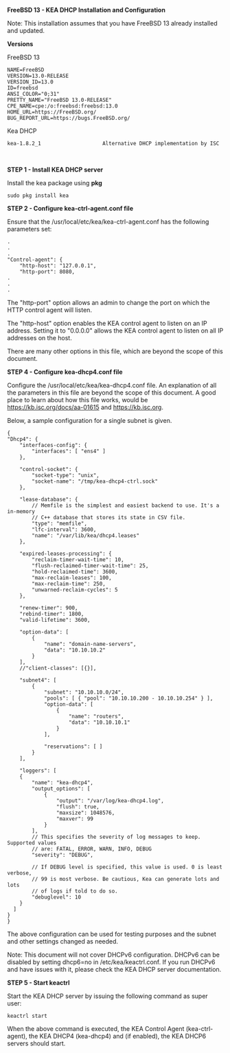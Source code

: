 **FreeBSD 13 - KEA DHCP Installation and Configuration**
<br />

Note: This installation assumes that you have FreeBSD 13 already installed and 
updated.

**Versions**

FreeBSD 13
```
NAME=FreeBSD
VERSION=13.0-RELEASE
VERSION_ID=13.0
ID=freebsd
ANSI_COLOR="0;31"
PRETTY_NAME="FreeBSD 13.0-RELEASE"
CPE_NAME=cpe:/o:freebsd:freebsd:13.0
HOME_URL=https://FreeBSD.org/
BUG_REPORT_URL=https://bugs.FreeBSD.org/
```

Kea DHCP
```
kea-1.8.2_1                    Alternative DHCP implementation by ISC
```

<br />

**STEP 1 - Install KEA DHCP server**

Install the kea package using **pkg**

```
sudo pkg install kea
```
**STEP 2 - Configure kea-ctrl-agent.conf file**

Ensure that the /usr/local/etc/kea/kea-ctrl-agent.conf has the following 
parameters set:

```
.
.
.
"Control-agent": {
    "http-host": "127.0.0.1",
    "http-port": 8080,
.
.
.
```

The "http-port" option allows an admin to change the port on which the HTTP 
control agent will listen. 

The "http-host" option enables the KEA control agent to listen on an IP address.
Setting it to "0.0.0.0" allows the KEA control agent to listen on all IP 
addresses on the host.

There are many other options in this file, which are beyond the scope of this
document.

**STEP 4 - Configure kea-dhcp4.conf file**

Configure the /usr/local/etc/kea/kea-dhcp4.conf file. An explanation of all the
parameters in this file are beyond the scope of this document. A good place to 
learn about how this file works, would be https://kb.isc.org/docs/aa-01615 and 
https://kb.isc.org. 

Below, a sample configuration for a single subnet is given. 

```
{
"Dhcp4": {
    "interfaces-config": {
        "interfaces": [ "ens4" ]
    },

    "control-socket": {
        "socket-type": "unix",
        "socket-name": "/tmp/kea-dhcp4-ctrl.sock"
    },

    "lease-database": {
        // Memfile is the simplest and easiest backend to use. It's a in-memory
        // C++ database that stores its state in CSV file.
        "type": "memfile",
        "lfc-interval": 3600,
        "name": "/var/lib/kea/dhcp4.leases"
    },

    "expired-leases-processing": {
        "reclaim-timer-wait-time": 10,
        "flush-reclaimed-timer-wait-time": 25,
        "hold-reclaimed-time": 3600,
        "max-reclaim-leases": 100,
        "max-reclaim-time": 250,
        "unwarned-reclaim-cycles": 5
    },

    "renew-timer": 900,
    "rebind-timer": 1800,
    "valid-lifetime": 3600,

    "option-data": [
        {
            "name": "domain-name-servers",
            "data": "10.10.10.2"
        }
    ],
    //"client-classes": [{}],

    "subnet4": [
        {
            "subnet": "10.10.10.0/24",
            "pools": [ { "pool": "10.10.10.200 - 10.10.10.254" } ],
            "option-data": [
                {
                    "name": "routers",
                    "data": "10.10.10.1"
                }
            ],

            "reservations": [ ]
        }
    ],

    "loggers": [
    {
        "name": "kea-dhcp4",
        "output_options": [
            {
                "output": "/var/log/kea-dhcp4.log",
                "flush": true,
                "maxsize": 1048576,
                "maxver": 99
            }
        ],
        // This specifies the severity of log messages to keep. Supported values
        // are: FATAL, ERROR, WARN, INFO, DEBUG
        "severity": "DEBUG",

        // If DEBUG level is specified, this value is used. 0 is least verbose,
        // 99 is most verbose. Be cautious, Kea can generate lots and lots
        // of logs if told to do so.
        "debuglevel": 10 
    }
  ]
}
}
```

The above configuration can be used for testing purposes and the subnet and 
other settings changed as needed.

Note: This document will not cover DHCPv6 configuration. DHCPv6 can be disabled
by setting dhcp6=no in /etc/kea/keactrl.conf. If you run DHCPv6 and have issues
with it, please check the KEA DHCP server documentation.

**STEP 5 - Start keactrl**

Start the KEA DHCP server by issuing the following command as super user:

```
keactrl start
````

When the above command is executed, the KEA Control Agent (kea-ctrl-agent), the
KEA DHCP4 (kea-dhcp4) and (if enabled), the KEA DHCP6 servers should start.